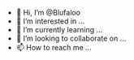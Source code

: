 - 👋 Hi, I’m @Blufaloo
- 👀 I’m interested in ...
- 🌱 I’m currently learning ...
- 💞️ I’m looking to collaborate on ...
- 📫 How to reach me ...

<!---
Blufaloo/Blufaloo is a ✨ special ✨ repository because its `README.md` (this file) appears on your GitHub profile.
You can click the Preview link to take a look at your changes.
--->
